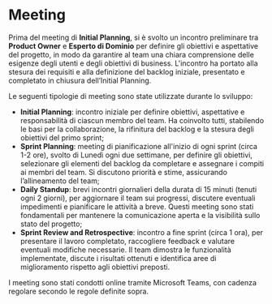 # Meeting

Prima del meeting di **Initial Planning**, si è svolto un incontro preliminare tra **Product Owner** e **Esperto di Dominio**
per definire gli obiettivi e aspettative del progetto, in modo da garantire al team una chiara
comprensione delle esigenze degli utenti e degli obiettivi di business. L'incontro ha portato alla stesura dei requisiti
e alla definizione del backlog iniziale, presentato e completato in chiusura dell’Initial Planning.

Le seguenti tipologie di meeting sono state utilizzate durante lo sviluppo:

- **Initial Planning**: incontro iniziale per definire obiettivi, aspettative e responsabilità di ciascun membro del
  team. Ha coinvolto tutti, stabilendo le basi per la collaborazione, la rifinitura del backlog e la stesura degli
  obiettivi del primo sprint;
- **Sprint Planning**: meeting di pianificazione all'inizio di ogni sprint (circa 1-2 ore), svolto di
  Lunedì ogni due settimane, per definire gli obiettivi, selezionare gli elementi del backlog da completare e assegnare
  i compiti ai membri del team. Si discutono priorità e stime, assicurando l’allineamento del team;
- **Daily Standup**: brevi incontri giornalieri della durata di 15 minuti (tenuti ogni 2 giorni), per aggiornare il team
  sui progressi, discutere eventuali impedimenti e pianificare le attività a breve. Questi meeting sono stati
  fondamentali per mantenere la comunicazione aperta e la visibilità sullo stato del progetto;
- **Sprint Review and Retrospective**: incontro a fine sprint (circa 1 ora), per presentare il lavoro completato,
  raccogliere feedback e valutare eventuali modifiche necessarie. Il team dimostra le funzionalità implementate, discute
  i risultati ottenuti e identifica aree di miglioramento rispetto agli obiettivi preposti.

I meeting sono stati condotti online tramite Microsoft Teams, con cadenza regolare secondo le regole definite sopra.
